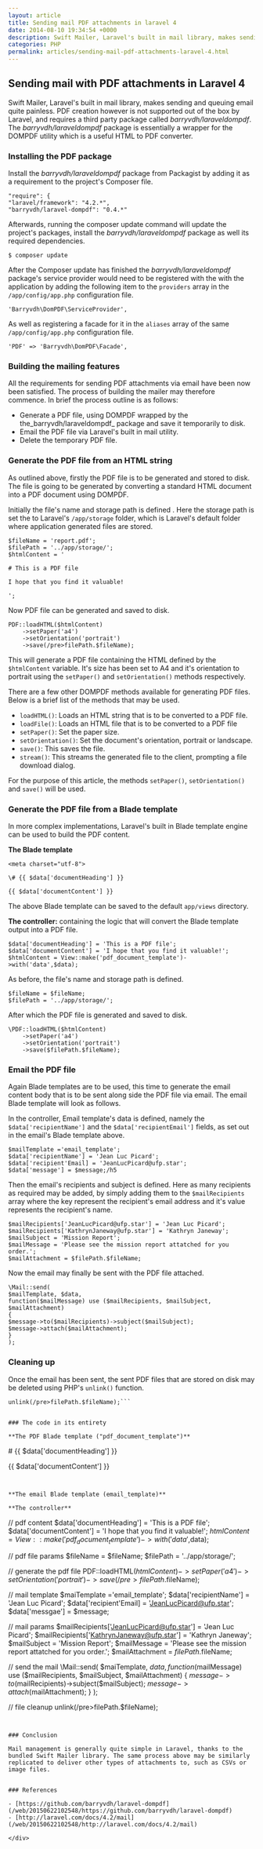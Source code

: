 ```yaml
---
layout: article
title: Sending mail PDF attachments in laravel 4
date: 2014-08-10 19:34:54 +0000
description: Swift Mailer, Laravel's built in mail library, makes sending and queuing email quite painless. PDF creation however is not supported out of the box by Laravel, and requires a third party package called barryvdh/laraveldompdf. The barryvdh/laraveldompdf package is essentially a wrapper for the DOMPDF utility which is a useful HTML to PDF converter.
categories: PHP
permalink: articles/sending-mail-pdf-attachments-laravel-4.html
---
```


## Sending mail with PDF attachments in Laravel 4

Swift Mailer, Laravel's built in mail library, makes sending and queuing email quite painless. PDF creation however is not supported out of the box by Laravel, and requires a third party package called _barryvdh/laraveldompdf_. The _barryvdh/laraveldompdf_ package is essentially a wrapper for the DOMPDF utility which is a useful HTML to PDF converter.

### Installing the PDF package

Install the _barryvdh/laraveldompdf_ package from Packagist by adding it as a requirement to the project's Composer file.

```
"require": {
"laravel/framework": "4.2.*",
"barryvdh/laravel-dompdf": "0.4.*"
```


Afterwards, running the composer update command will update the project's packages, install the _barryvdh/laraveldompdf_ package as well its required dependencies.

```
$ composer update
```


After the Composer update has finished the _barryvdh/laraveldompdf_ package's service provider would need to be registered with the with the application by adding the following item to the `providers` array in the `/app/config/app.php` configuration file.

```
'Barryvdh\DomPDF\ServiceProvider',
```


As well as registering a facade for it in the `aliases` array of the same `/app/config/app.php` configuration file.

```
'PDF' => 'Barryvdh\DomPDF\Facade',
```


### Building the mailing features

All the requirements for sending PDF attachments via email have been now been satisfied. The process of building the mailer may therefore commence. In brief the process outline is as follows:

- Generate a PDF file, using DOMPDF wrapped by the the_barryvdh/laraveldompdf_ package and save it temporarily to disk.
- Email the PDF file via Laravel's built in mail utility.
- Delete the temporary PDF file.

### Generate the PDF file from an HTML string

As outlined above, firstly the PDF file is to be generated and stored to disk. The file is going to be generated by converting a standard HTML document into a PDF document using DOMPDF.

Initially the file's name and storage path is defined . Here the storage path is set the to Laravel's `/app/storage` folder, which is Laravel's default folder where application generated files are stored.

```
$fileName = 'report.pdf';
$filePath = '../app/storage/';
$htmlContent = '

# This is a PDF file

I hope that you find it valuable!

';
```


Now PDF file can be generated and saved to disk.

```
PDF::loadHTML($htmlContent)
    ->setPaper('a4')
    ->setOrientation('portrait')
    ->save(/pre>filePath.$fileName);
```


This will generate a PDF file containing the HTML defined by the `$htmlContent` variable. It's size has been set to A4 and it's orientation to portrait using the `setPaper()` and `setOrientation()` methods respectively.

There are a few other DOMPDF methods available for generating PDF files. Below is a brief list of the methods that may be used.

- `loadHTML()`: Loads an HTML string that is to be converted to a PDF file.
- `loadFile()`: Loads an HTML file that is to be converted to a PDF file
- `setPaper()`: Set the paper size.
- `setOrientation()`: Set the document's orientation, portrait or landscape.
- `save()`: This saves the file.
- `stream()`: This streams the generated file to the client, prompting a file download dialog.

For the purpose of this article, the methods `setPaper()`, `setOrientation()` and `save()` will be used.

### Generate the PDF file from a Blade template

In more complex implementations, Laravel's built in Blade template engine can be used to build the PDF content.

**The Blade template**

```
<meta charset="utf-8">

\# {{ $data['documentHeading'] }}

{{ $data['documentContent'] }}

```


The above Blade template can be saved to the default `app/views` directory.

**The controller:** containing the logic that will convert the Blade template output into a PDF file.

```
$data['documentHeading'] = 'This is a PDF file';
$data['documentContent'] = 'I hope that you find it valuable!';
$htmlContent = View::make('pdf_document_template')->with('data',$data);
```


As before, the file's name and storage path is defined.

```
$fileName = $fileName;
$filePath = '../app/storage/';
```


After which the PDF file is generated and saved to disk.

```
\PDF::loadHTML($htmlContent)
    ->setPaper('a4')
    ->setOrientation('portrait')
    ->save($filePath.$fileName);
```


### Email the PDF file

Again Blade templates are to be used, this time to generate the email content body that is to be sent along side the PDF file via email. The email Blade template will look as follows.

In the controller, Email template's data is defined, namely the `$data['recipientName']` and the `$data['recipientEmail']` fields, as set out in the email's Blade template above.

```
$mailTemplate ='email_template';
$data['recipientName'] = 'Jean Luc Picard';
$data['recipient'Email] = 'JeanLucPicard@ufp.star';
$data['message'] = $message;/h5
```


Then the email's recipients and subject is defined. Here as many recipients as required may be added, by simply adding them to the `$mailRecipients` array where the key represent the recipient's email address and it's value represents the recipient's name.

```
$mailRecipients['JeanLucPicard@ufp.star'] = 'Jean Luc Picard';
$mailRecipients['KathrynJaneway@ufp.star'] = 'Kathryn Janeway';
$mailSubject = 'Mission Report';
$mailMessage = 'Please see the mission report attatched for you order.';
$mailAttachment = $filePath.$fileName;
```


Now the email may finally be sent with the PDF file attached.

```
\Mail::send(
$mailTemplate, $data,
function($mailMessage) use ($mailRecipients, $mailSubject, $mailAttachment)
{
$message->to($mailRecipients)->subject($mailSubject);
$message->attach($mailAttachment);
}
);
```


### Cleaning up

Once the email has been sent, the sent PDF files that are stored on disk may be deleted using PHP's `unlink()` function.

```
unlink(/pre>filePath.$fileName);```


### The code in its entirety

**The PDF Blade template ("pdf_document_template")**

```
<meta charset="utf-8">

\# {{ $data['documentHeading'] }}

{{ $data['documentContent'] }}

```


**The email Blade template (email_template)**

**The controller**

```
// pdf content
$data['documentHeading'] = 'This is a PDF file';
$data['documentContent'] = 'I hope that you find it valuable!';
$htmlContent = View::make('pdf_document_template')->with('data',$data);

// pdf file params
$fileName = $fileName;
$filePath = '../app/storage/';

// generate the pdf file
PDF::loadHTML($htmlContent)
    ->setPaper('a4')
    ->setOrientation('portrait')
    ->save(/pre>filePath.$fileName);

// mail template
$maiTemplate ='email_template';
$data['recipientName'] = 'Jean Luc Picard';
$data['recipient'Email] = 'JeanLucPicard@ufp.star';
$data['messgae'] = $message;

// mail params
$mailRecipients['JeanLucPicard@ufp.star'] = 'Jean Luc Picard';
$mailRecipients['KathrynJaneway@ufp.star'] = 'Kathryn Janeway';
$mailSubject = 'Mission Report';
$mailMessage = 'Please see the mission report attatched for you order.';
$mailAttachment = $filePath.$fileName;

// send the mail
\Mail::send(
    $maiTemplate, $data,
    function($mailMessage) use ($mailRecipients, $mailSubject, $mailAttachment) {
        $message->to($mailRecipients)->subject($mailSubject);
        $message->attach($mailAttachment);
    }
);

// file cleanup
unlink(/pre>filePath.$fileName);
```


### Conclusion

Mail management is generally quite simple in Laravel, thanks to the bundled Swift Mailer library. The same process above may be similarly replicated to deliver other types of attachments to, such as CSVs or image files.


### References

- [https://github.com/barryvdh/laravel-dompdf](/web/20150622102548/https://github.com/barryvdh/laravel-dompdf)
- [http://laravel.com/docs/4.2/mail](/web/20150622102548/http://laravel.com/docs/4.2/mail)

</div>

